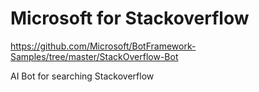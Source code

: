 # Microsoft for Stackoverflow

https://github.com/Microsoft/BotFramework-Samples/tree/master/StackOverflow-Bot

AI Bot for searching Stackoverflow

